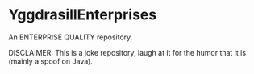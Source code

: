 YggdrasillEnterprises
=====================

An ENTERPRISE QUALITY repository.

DISCLAIMER: This is a joke repository, laugh at it for the humor that it is (mainly a spoof on Java).
